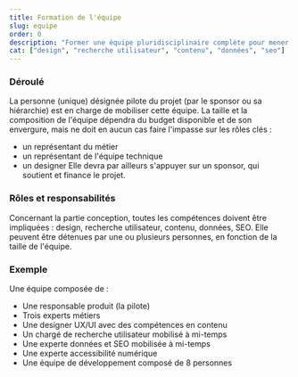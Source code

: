 ```yaml
---
title: Formation de l'équipe
slug: equipe
order: 0
description: "Former une équipe pluridisciplinaire complète pour mener à bien le projet. L'équipe devra compter un pilote clairement identifié et pouvoir s'appuyer sur un sponsor."
cat: ["design", "recherche utilisateur", "contenu", "données", "seo"]
---
```


### Déroulé

La personne (unique) désignée pilote du projet (par le sponsor ou sa hiérarchie) est en charge de mobiliser cette équipe. La taille et la composition de l'équipe dépendra du budget disponible et de son envergure, mais ne doit en aucun cas faire l'impasse sur les rôles clés :
- un représentant du métier
- un représentant de l'équipe technique
- un designer
Elle devra par ailleurs s'appuyer sur un sponsor, qui soutient et finance le projet.

### Rôles et responsabilités

Concernant la partie conception, toutes les compétences doivent être impliquées : design, recherche utilisateur, contenu, données, SEO. Elle peuvent être détenues par une ou plusieurs personnes, en fonction de la taille de l'équipe.

### Exemple

Une équipe composée de :
- Une responsable produit (la pilote)
- Trois experts métiers
- Une designer UX/UI avec des compétences en contenu
- Un chargé de recherche utilisateur mobilisé à mi-temps
- Une experte données et SEO mobilisée à mi-temps
- Une experte accessibilité numérique
- Une équipe de développement composé de 8 personnes
